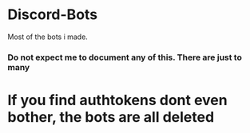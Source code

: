 # Discord-Bots
Most of the bots i made.

### Do not expect me to document any of this. There are just to many

# If you find authtokens dont even bother, the bots are all deleted
